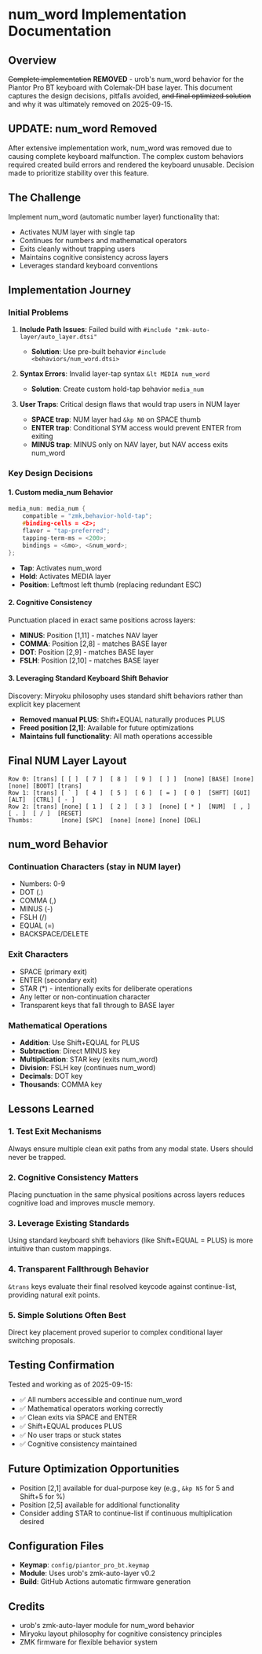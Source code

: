 # num_word Implementation Documentation

## Overview
~~Complete implementation~~ **REMOVED** - urob's num_word behavior for the Piantor Pro BT keyboard with Colemak-DH base layer. This document captures the design decisions, pitfalls avoided, ~~and final optimized solution~~ and why it was ultimately removed on 2025-09-15.

## UPDATE: num_word Removed
After extensive implementation work, num_word was removed due to causing complete keyboard malfunction. The complex custom behaviors required created build errors and rendered the keyboard unusable. Decision made to prioritize stability over this feature.

## The Challenge
Implement num_word (automatic number layer) functionality that:
- Activates NUM layer with single tap
- Continues for numbers and mathematical operators
- Exits cleanly without trapping users
- Maintains cognitive consistency across layers
- Leverages standard keyboard conventions

## Implementation Journey

### Initial Problems
1. **Include Path Issues**: Failed build with `#include "zmk-auto-layer/auto_layer.dtsi"`
   - **Solution**: Use pre-built behavior `#include <behaviors/num_word.dtsi>`

2. **Syntax Errors**: Invalid layer-tap syntax `&lt MEDIA num_word`
   - **Solution**: Create custom hold-tap behavior `media_num`

3. **User Traps**: Critical design flaws that would trap users in NUM layer
   - **SPACE trap**: NUM layer had `&kp N0` on SPACE thumb
   - **ENTER trap**: Conditional SYM access would prevent ENTER from exiting
   - **MINUS trap**: MINUS only on NAV layer, but NAV access exits num_word

### Key Design Decisions

#### 1. Custom media_num Behavior
```c
media_num: media_num {
    compatible = "zmk,behavior-hold-tap";
    #binding-cells = <2>;
    flavor = "tap-preferred";
    tapping-term-ms = <200>;
    bindings = <&mo>, <&num_word>;
};
```
- **Tap**: Activates num_word
- **Hold**: Activates MEDIA layer
- **Position**: Leftmost left thumb (replacing redundant ESC)

#### 2. Cognitive Consistency
Punctuation placed in exact same positions across layers:
- **MINUS**: Position [1,11] - matches NAV layer
- **COMMA**: Position [2,8] - matches BASE layer
- **DOT**: Position [2,9] - matches BASE layer
- **FSLH**: Position [2,10] - matches BASE layer

#### 3. Leveraging Standard Keyboard Shift Behavior
Discovery: Miryoku philosophy uses standard shift behaviors rather than explicit key placement
- **Removed manual PLUS**: Shift+EQUAL naturally produces PLUS
- **Freed position [2,1]**: Available for future optimizations
- **Maintains full functionality**: All math operations accessible

## Final NUM Layer Layout

```
Row 0: [trans] [ [ ]  [ 7 ]  [ 8 ]  [ 9 ]  [ ] ]  [none] [BASE] [none] [none] [BOOT] [trans]
Row 1: [trans] [ ` ]  [ 4 ]  [ 5 ]  [ 6 ]  [ = ]  [ 0 ]  [SHFT] [GUI]  [ALT]  [CTRL] [ - ]
Row 2: [trans] [none] [ 1 ]  [ 2 ]  [ 3 ]  [none] [ * ]  [NUM]  [ , ]  [ . ]  [ / ]  [RESET]
Thumbs:        [none] [SPC]  [none] [none] [none] [DEL]
```

## num_word Behavior

### Continuation Characters (stay in NUM layer)
- Numbers: 0-9
- DOT (.)
- COMMA (,)
- MINUS (-)
- FSLH (/)
- EQUAL (=)
- BACKSPACE/DELETE

### Exit Characters
- SPACE (primary exit)
- ENTER (secondary exit)
- STAR (*) - intentionally exits for deliberate operations
- Any letter or non-continuation character
- Transparent keys that fall through to BASE layer

### Mathematical Operations
- **Addition**: Use Shift+EQUAL for PLUS
- **Subtraction**: Direct MINUS key
- **Multiplication**: STAR key (exits num_word)
- **Division**: FSLH key (continues num_word)
- **Decimals**: DOT key
- **Thousands**: COMMA key

## Lessons Learned

### 1. Test Exit Mechanisms
Always ensure multiple clean exit paths from any modal state. Users should never be trapped.

### 2. Cognitive Consistency Matters
Placing punctuation in the same physical positions across layers reduces cognitive load and improves muscle memory.

### 3. Leverage Existing Standards
Using standard keyboard shift behaviors (like Shift+EQUAL = PLUS) is more intuitive than custom mappings.

### 4. Transparent Fallthrough Behavior
`&trans` keys evaluate their final resolved keycode against continue-list, providing natural exit points.

### 5. Simple Solutions Often Best
Direct key placement proved superior to complex conditional layer switching proposals.

## Testing Confirmation
Tested and working as of 2025-09-15:
- ✅ All numbers accessible and continue num_word
- ✅ Mathematical operators working correctly
- ✅ Clean exits via SPACE and ENTER
- ✅ Shift+EQUAL produces PLUS
- ✅ No user traps or stuck states
- ✅ Cognitive consistency maintained

## Future Optimization Opportunities
- Position [2,1] available for dual-purpose key (e.g., `&kp N5` for 5 and Shift+5 for %)
- Position [2,5] available for additional functionality
- Consider adding STAR to continue-list if continuous multiplication desired

## Configuration Files
- **Keymap**: `config/piantor_pro_bt.keymap`
- **Module**: Uses urob's zmk-auto-layer v0.2
- **Build**: GitHub Actions automatic firmware generation

## Credits
- urob's zmk-auto-layer module for num_word behavior
- Miryoku layout philosophy for cognitive consistency principles
- ZMK firmware for flexible behavior system